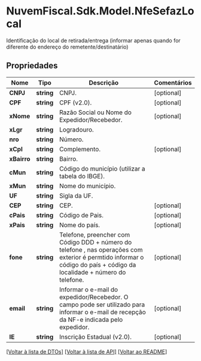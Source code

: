 # NuvemFiscal.Sdk.Model.NfeSefazLocal
Identificação do local de retirada/entrega (informar apenas quando for diferente do endereço do remetente/destinatário)

## Propriedades

Nome | Tipo | Descrição | Comentários
------------ | ------------- | ------------- | -------------
**CNPJ** | **string** | CNPJ. | [optional] 
**CPF** | **string** | CPF (v2.0). | [optional] 
**xNome** | **string** | Razão Social ou Nome do Expedidor/Recebedor. | [optional] 
**xLgr** | **string** | Logradouro. | 
**nro** | **string** | Número. | 
**xCpl** | **string** | Complemento. | [optional] 
**xBairro** | **string** | Bairro. | 
**cMun** | **string** | Código do município (utilizar a tabela do IBGE). | 
**xMun** | **string** | Nome do município. | 
**UF** | **string** | Sigla da UF. | 
**CEP** | **string** | CEP. | [optional] 
**cPais** | **string** | Código de Pais. | [optional] 
**xPais** | **string** | Nome do país. | [optional] 
**fone** | **string** | Telefone, preencher com Código DDD + número do telefone , nas operações com exterior é permtido informar o código do país + código da localidade + número do telefone. | [optional] 
**email** | **string** | Informar o e-mail do expedidor/Recebedor. O campo pode ser utilizado para informar o e-mail de recepção da NF-e indicada pelo expedidor. | [optional] 
**IE** | **string** | Inscrição Estadual (v2.0). | [optional] 

[[Voltar à lista de DTOs]](../README.md#documentation-for-models) [[Voltar à lista de API]](../README.md#documentation-for-api-endpoints) [[Voltar ao README]](../README.md)

